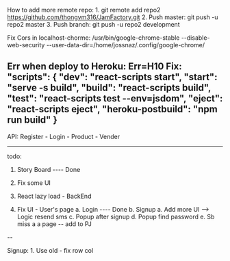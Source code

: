 How to add more remote repo:
    1. git remote add repo2 https://github.com/thongvm316/JamFactory.git
    2. Push master: git push -u repo2 master
    3. Push branch: git push -u repo2 development

Fix Cors in localhost-chorme: 
/usr/bin/google-chrome-stable --disable-web-security --user-data-dir=/home/jossnaz/.config/google-chrome/

Err when deploy to Heroku: Err=H10
Fix:
    "scripts": {
        "dev": "react-scripts start",
        "start": "serve -s build",
        "build": "react-scripts build",
        "test": "react-scripts test --env=jsdom",
        "eject": "react-scripts     eject",
        "heroku-postbuild": "npm run build"
    }
---------------------------------------------------------
API: Register - Login - Product - Vender

----
todo:
1. Story Board ---- Done
2. Fix some UI
3. React lazy load - BackEnd

2. Fix UI - User's page
    a. Login ---- Done
    b. Signup
        a. Add more UI --> Logic resend sms
    c. Popup after signup
    d. Popup find password 
    e. Sb miss a a page -- add to PJ 

--

Signup:
    1. Use old - fix row col